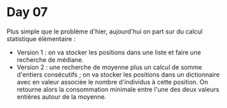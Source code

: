 # Day 07

Plus simple que le problème d'hier, aujourd'hui on part sur du calcul statistique élémentaire :

- Version 1 : on va stocker les positions dans une liste et faire une recherche de médiane.
- Version 2 : une recherche de moyenne plus un calcul de somme d'entiers consécutifs ; on va stocker les positions dans un dictionnaire avec en valeur associée le nombre d'individus à cette position. On retourne alors la consommation minimale entre l'une des deux valeurs entières autour de la moyenne.

